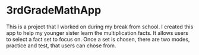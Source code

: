 # 3rdGradeMathApp
This is a project that I worked on during my break from school. I created this app to help my younger sister learn the multiplication facts. It allows users to select a fact set to focus on. Once a set is chosen, there are two modes, practice and test, that users can chose from.
